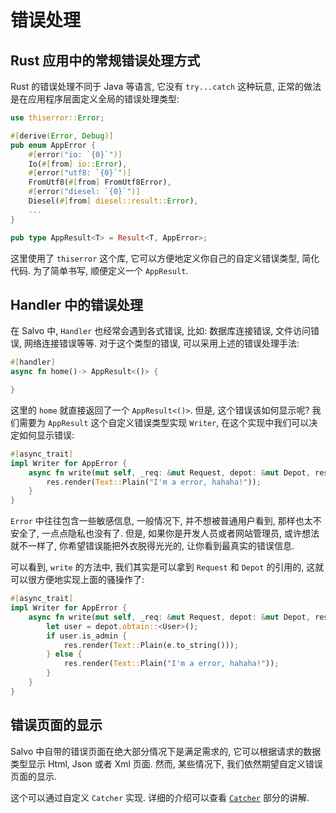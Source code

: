 # 错误处理

## Rust 应用中的常规错误处理方式

Rust 的错误处理不同于 Java 等语言, 它没有 `try...catch` 这种玩意, 正常的做法是在应用程序层面定义全局的错误处理类型:

```rust
use thiserror::Error;

#[derive(Error, Debug)]
pub enum AppError {
    #[error("io: `{0}`")]
    Io(#[from] io::Error),
    #[error("utf8: `{0}`")]
    FromUtf8(#[from] FromUtf8Error),
    #[error("diesel: `{0}`")]
    Diesel(#[from] diesel::result::Error),
    ...
}

pub type AppResult<T> = Result<T, AppError>;
```

这里使用了 `thiserror` 这个库, 它可以方便地定义你自己的自定义错误类型, 简化代码. 为了简单书写, 顺便定义一个 `AppResult`.


## Handler 中的错误处理

在 Salvo 中, `Handler` 也经常会遇到各式错误, 比如: 数据库连接错误, 文件访问错误, 网络连接错误等等. 对于这个类型的错误, 可以采用上述的错误处理手法:

```rust
#[handler]
async fn home()-> AppResult<()> {

}
```

这里的 `home` 就直接返回了一个 `AppResult<()>`. 但是, 这个错误该如何显示呢? 我们需要为 `AppResult` 这个自定义错误类型实现 `Writer`, 在这个实现中我们可以决定如何显示错误:

```rust
#[async_trait]
impl Writer for AppError {
    async fn write(mut self, _req: &mut Request, depot: &mut Depot, res: &mut Response) {
        res.render(Text::Plain("I'm a error, hahaha!"));
    }
}
```

`Error` 中往往包含一些敏感信息, 一般情况下, 并不想被普通用户看到, 那样也太不安全了, 一点点隐私也没有了. 但是, 如果你是开发人员或者网站管理员, 或许想法就不一样了, 你希望错误能把外衣脱得光光的, 让你看到最真实的错误信息.

可以看到, `write` 的方法中, 我们其实是可以拿到 `Request` 和 `Depot` 的引用的, 这就可以很方便地实现上面的骚操作了:

```rust
#[async_trait]
impl Writer for AppError {
    async fn write(mut self, _req: &mut Request, depot: &mut Depot, res: &mut Response) {
        let user = depot.obtain::<User>();
        if user.is_admin {
            res.render(Text::Plain(e.to_string()));
        } else {
            res.render(Text::Plain("I'm a error, hahaha!"));
        }
    }
}
```

## 错误页面的显示

Salvo 中自带的错误页面在绝大部分情况下是满足需求的, 它可以根据请求的数据类型显示 Html, Json 或者 Xml 页面. 然而, 某些情况下, 我们依然期望自定义错误页面的显示.

这个可以通过自定义 `Catcher` 实现. 详细的介绍可以查看 [`Catcher`](../core/catcher/) 部分的讲解.